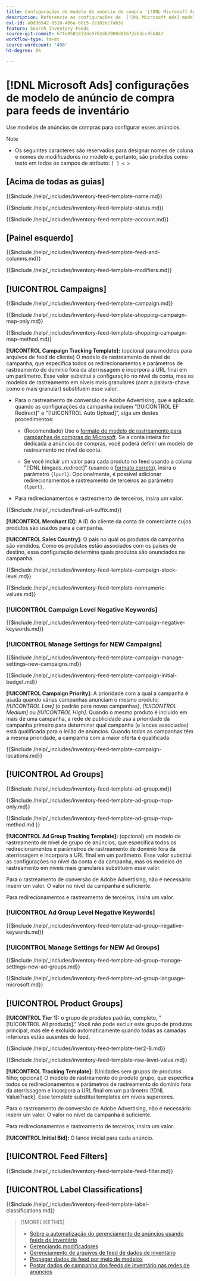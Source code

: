 ```yaml
---
title: Configurações de modelo de anúncio de compra '[!DNL Microsoft Ads]' para feeds de estoque
description: Referencie as configurações de  [!DNL Microsoft Ads] modelos de anúncios de compras para feeds de inventário.
exl-id: a0dd6542-0516-406a-b8c5-2e102ec7ab3d
feature: Search Inventory Feeds
source-git-commit: 67fe8581832dc0762d62908d01672e53cc95b847
workflow-type: tm+mt
source-wordcount: '498'
ht-degree: 0%

---
```


# [!DNL Microsoft Ads] configurações de modelo de anúncio de compra para feeds de inventário

Use modelos de anúncios de compras para configurar esses anúncios.

>[!NOTE]
>
>* Os seguintes caracteres são reservados para designar nomes de coluna e nomes de modificadores no modelo e, portanto, são proibidos como texto em todos os campos de atributo: `[ ] < > `


## \[Acima de todas as guias\]

<!-- **Template Name:** -->

{{$include /help/_includes/inventory-feed-template-name.md}}

<!-- **Status:** -->

{{$include /help/_includes/inventory-feed-template-status.md}}

<!-- **Account:** -->

{{$include /help/_includes/inventory-feed-template-account.md}}

## \[Painel esquerdo\]

<!-- **[!UICONTROL Feed &amp; Columns]:** -->

{{$include /help/_includes/inventory-feed-template-feed-and-columns.md}}

<!-- **[!UICONTROL Modifiers]:** -->

{{$include /help/_includes/inventory-feed-template-modifiers.md}}

## [!UICONTROL Campaigns]

<!-- **[!UICONTROL Campaign]:** -->

{{$include /help/_includes/inventory-feed-template-campaign.md}}

<!-- **[!UICONTROL Campaign Map Only]:** -->

{{$include /help/_includes/inventory-feed-template-shopping-campaign-map-only.md}}

<!-- **[!UICONTROL Campaign Map Method]:** -->

{{$include /help/_includes/inventory-feed-template-shopping-campaign-map-method.md}}

**[!UICONTROL Campaign Tracking Template]:** (opcional para modelos para arquivos de feed de cliente) O modelo de rastreamento de nível de campanha, que especifica todos os redirecionamentos e parâmetros de rastreamento do domínio fora da aterrissagem e incorpora a URL final em um parâmetro. Esse valor substitui a configuração no nível da conta, mas os modelos de rastreamento em níveis mais granulares (com a palavra-chave como o mais granular) substituem esse valor.

* Para o rastreamento de conversão de Adobe Advertising, que é aplicado quando as configurações da campanha incluem &quot;[!UICONTROL EF Redirect]&quot; e &quot;[!UICONTROL Auto Upload]&quot;, siga um destes procedimentos:

   * (Recomendado) Use o [formato de modelo de rastreamento para campanhas de compras do Microsoft](/help/search-social-commerce/tracking/formats-click-tracking-microsoft.md). Se a conta inteira for dedicada a anúncios de compras, você poderá definir um modelo de rastreamento no nível da conta.

   * Se você incluir um valor para cada produto no feed usando a coluna &quot;[!DNL bingads_redirect]&quot; (usando o [formato correto](/help/search-social-commerce/tracking/formats-click-tracking-microsoft.md)), insira o parâmetro `{lpurl}`. Opcionalmente, é possível adicionar redirecionamentos e rastreamento de terceiros ao parâmetro `{lpurl}`.

* Para redirecionamentos e rastreamento de terceiros, insira um valor.

<!-- **[!UICONTROL Campaign Final URL Suffix]:** -->

{{$include /help/_includes/final-url-suffix.md}}

**[!UICONTROL Merchant ID]:** A ID do cliente da conta de comerciante cujos produtos são usados para a campanha.

**[!UICONTROL Sales Country]:** O país no qual os produtos da campanha são vendidos. Como os produtos estão associados
com os países de destino, essa configuração determina quais produtos são anunciados na campanha.

<!-- **[!UICONTROL Stock Level]:** -->

{{$include /help/_includes/inventory-feed-template-campaign-stock-level.md}}

<!-- **[!UICONTROL This column has non-numeric values]:** -->

{{$include /help/_includes/inventory-feed-template-nonnumeric-values.md}}

### [!UICONTROL Campaign Level Negative Keywords]

{{$include /help/_includes/inventory-feed-template-campaign-negative-keywords.md}}

### [!UICONTROL Manage Settings for NEW Campaigns]

<!-- Flag/check box **[!UICONTROL Manage Settings for NEW Campaigns]:** -->

{{$include /help/_includes/inventory-feed-template-campaign-manage-settings-new-campaigns.md}}

<!-- **[!UICONTROL Initial Budget]:** -->

{{$include /help/_includes/inventory-feed-template-campaign-initial-budget.md}}

**[!UICONTROL Campaign Priority]:** A prioridade com a qual a campanha é usada quando várias campanhas anunciam o
mesmo produto: *[!UICONTROL Low]* (o padrão para novas campanhas), *[!UICONTROL Medium]* ou *[!UICONTROL High]*. Quando o mesmo produto é incluído em mais de uma campanha, a rede de publicidade usa
a prioridade da campanha primeiro para determinar qual campanha (e lances associados) está qualificada para o leilão de anúncios. Quando todas as campanhas têm a mesma prioridade, a campanha com a maior oferta é qualificada.

<!-- **[!UICONTROL Locations]:** -->

{{$include /help/_includes/inventory-feed-template-campaign-locations.md}}

## [!UICONTROL Ad Groups]

<!-- **[!UICONTROL Ad Group]:** -->

{{$include /help/_includes/inventory-feed-template-ad-group.md}}

<!-- **[!UICONTROL Map Only]:** -->

{{$include /help/_includes/inventory-feed-template-ad-group-map-only.md}}

<!-- **[!UICONTROL Map Method]:** -->

{{$include /help/_includes/inventory-feed-template-ad-group-map-method.md }}

**[!UICONTROL Ad Group Tracking Template]:** (opcional) um modelo de rastreamento de nível de grupo de anúncios, que especifica todos os redirecionamentos e parâmetros de rastreamento de domínio fora da aterrissagem e incorpora a URL final em um parâmetro. Esse valor substitui as configurações no nível da conta e da campanha, mas os modelos de rastreamento em níveis mais granulares substituem esse valor.

Para o rastreamento de conversão de Adobe Advertising, não é necessário inserir um valor. O valor no nível da campanha é suficiente.

Para redirecionamentos e rastreamento de terceiros, insira um valor.

### [!UICONTROL Ad Group Level Negative Keywords]

{{$include /help/_includes/inventory-feed-template-ad-group-negative-keywords.md}}

### [!UICONTROL Manage Settings for NEW Ad Groups]

<!-- Flag/check box **[!UICONTROL Manage Settings for NEW Ad Groups]:** -->

{{$include /help/_includes/inventory-feed-template-ad-group-manage-settings-new-ad-groups.md}}

<!-- **[!UICONTROL Languages]:** -->

{{$include /help/_includes/inventory-feed-template-ad-group-language-microsoft.md}}

## [!UICONTROL Product Groups]

**[!UICONTROL Tier 1]:** o grupo de produtos padrão, completo, &quot;[!UICONTROL All products].&quot; Você não pode excluir este grupo de produtos principal, mas ele é excluído automaticamente quando todas as camadas inferiores estão ausentes do feed.

<!-- **[!UICONTROL Tier 2 - Tier 8]:** -->

{{$include /help/_includes/inventory-feed-template-tier2-8.md}}

<!-- **[!UICONTROL Row Level Value]:** -->

{{$include /help/_includes/inventory-feed-template-row-level-value.md}}

**[!UICONTROL Tracking Template]:** (Unidades sem grupos de produtos filho; opcional) O modelo de rastreamento do produto
grupo, que especifica todos os redirecionamentos e parâmetros de rastreamento do domínio fora da aterrissagem e incorpora a URL final em um parâmetro [!DNL ValueTrack]. Esse template substitui templates em níveis superiores.

Para o rastreamento de conversão de Adobe Advertising, não é necessário inserir um valor. O valor no nível da campanha é suficiente.

Para redirecionamentos e rastreamento de terceiros, insira um valor.

**[!UICONTROL Initial Bid]:** O lance inicial para cada anúncio.

## [!UICONTROL Feed Filters]

<!-- **\[Feed Filter\]:** -->

{{$include /help/_includes/inventory-feed-template-feed-filter.md}}

## [!UICONTROL Label Classifications]

<!-- **\[Component\] [!UICONTROL Label Classifications] &gt; `[Label Classification and Value`]:** -->

{{$include /help/_includes/inventory-feed-template-label-classifications.md}}

>[!MORELIKETHIS]
>
>* [Sobre a automatização do gerenciamento de anúncios usando feeds de inventário](../inventory-feeds-about.md)
>* [Gerenciando modificadores](../modifiers-manage.md)
>* [Gerenciamento de arquivos de feed de dados de inventário](/help/search-social-commerce/campaign-management/inventory-feeds/feed-files-manage.md)
>* [Propagar dados de feed por meio de modelos](../feed-data-propagate.md)
>* [Postar dados de campanha dos feeds de inventário nas redes de anúncios](../propagated-data-post.md)
